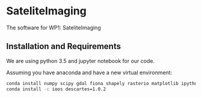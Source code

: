 # SateliteImaging
The software for WP1: SateliteImaging

## Installation and Requirements
We are using python 3.5 and jupyter notebook for our code.

Assuming you have anaconda and have a new virtual environment:

```bash
conda install numpy scipy gdal fiona shapely rasterio matplotlib ipython-notebook nb_conda
conda install -c ioos descartes=1.0.2 
```
